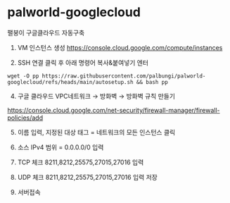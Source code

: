 # palworld-googlecloud
팰붕이 구글클라우드 자동구축

1. VM 인스턴스 생성
https://console.cloud.google.com/compute/instances

3. SSH 연결 클릭 후 아래 명령어 복사&붙여넣기 엔터

```wget -O pp https://raw.githubusercontent.com/palbungi/palworld-googlecloud/refs/heads/main/autosetup.sh && bash pp```

4. 구글 클라우드 VPC네트워크 → 방화벽 → 방화벽 규칙 만들기

https://console.cloud.google.com/net-security/firewall-manager/firewall-policies/add

5. 이름 입력, 지정된 대상 태그 = 네트워크의 모든 인스턴스 클릭

6. 소스 IPv4 범위 = 0.0.0.0/0 입력

7. TCP 체크 8211,8212,25575,27015,27016 입력

8. UDP 체크 8211,8212,25575,27015,27016 입력 저장

9. 서버접속
